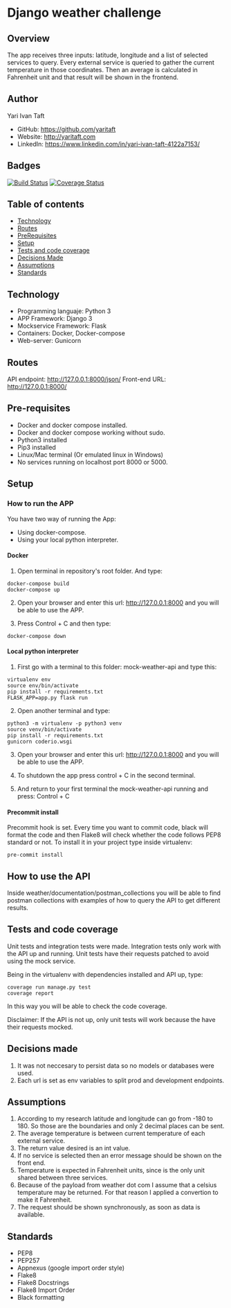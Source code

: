 # Django weather challenge

## Overview

The app receives three inputs: latitude, longitude and a list of selected services to query.
Every external service is queried to gather the current temperature in those coordinates.
Then an average is calculated in Fahrenheit unit and that result will be shown in the frontend.

## Author

Yari Ivan Taft

- GitHub: https://github.com/yaritaft
- Website: http://yaritaft.com
- LinkedIn: https://www.linkedin.com/in/yari-ivan-taft-4122a7153/

## Badges

[![Build Status](https://travis-ci.org/yaritaft/django_weather_challenge.svg?branch=master)](https://travis-ci.org/yaritaft/django_weather_challenge)
[![Coverage Status](https://coveralls.io/repos/github/yaritaft/my_django_web_page/badge.svg?branch=master)](https://coveralls.io/github/yaritaft/my_django_web_page?branch=master)

## Table of contents

- [Technology](#Technology)
- [Routes](#Routes)
- [PreRequisites](#Pre-requisites)
- [Setup](#Setup)
- [Tests and code coverage](#Tests-and-code-coverage)
- [Decisions Made](#Decisions-made)
- [Assumptions](#Assumptions)
- [Standards](#Standards)

## Technology

- Programming languaje: Python 3
- APP Framework: Django 3
- Mockservice Framework: Flask
- Containers: Docker, Docker-compose
- Web-server: Gunicorn

## Routes

API endpoint: http://127.0.0.1:8000/json/
Front-end URL: http://127.0.0.1:8000/

## Pre-requisites

- Docker and docker compose installed.
- Docker and docker compose working without sudo.
- Python3 installed
- Pip3 installed
- Linux/Mac terminal (Or emulated linux in Windows)
- No services running on localhost port 8000 or 5000.

## Setup

### How to run the APP

You have two way of running the App:
- Using docker-compose.
- Using your local python interpreter.

#### Docker
1) Open terminal in repository's root folder. And type:
```
docker-compose build
docker-compose up
```

2) Open your browser and enter this url: http://127.0.0.1:8000 and you will be able to use the APP.

3) Press Control + C and then type:
```
docker-compose down
```

#### Local python interpreter
1) First go with a terminal to this folder: mock-weather-api and type this:
```
virtualenv env
source env/bin/activate
pip install -r requirements.txt
FLASK_APP=app.py flask run
```

2) Open another terminal and type:
```
python3 -m virtualenv -p python3 venv
source venv/bin/activate
pip install -r requirements.txt
gunicorn coderio.wsgi
```
3) Open your browser and enter this url: http://127.0.0.1:8000 and you will be able to use the APP.

4) To shutdown the app press control + C in the second terminal.

5) And return to your first terminal the mock-weather-api running and press: Control + C

#### Precommit install

Precommit hook is set. Every time you want to commit code, black will format the code and then Flake8 will check whether the code follows PEP8 standard or not. To install it in your project type inside virtualenv:

```
pre-commit install
```

## How to use the API

Inside weather/documentation/postman_collections you will be able to find postman collections with examples of how to query the API to get different results.

## Tests and code coverage
Unit tests and integration tests were made. Integration tests only work with the API up and running.
Unit tests have their requests patched to avoid using the mock service.

Being in the virtualenv with dependencies installed and API up, type:

```
coverage run manage.py test
coverage report
```

In this way you will be able to check the code coverage.

Disclaimer: If the API is not up, only unit tests will work because the have their requests mocked.

## Decisions made

1) It was not neccesary to persist data so no models or databases were used.
2) Each url is set as env variables to split prod and development endpoints.

## Assumptions

1) According to my research latitude and longitude can go from -180 to 180. So those are the boundaries and only 2 decimal places can be sent.
2) The average temperature is between current temperature of each external service.
3) The return value desired is an int value.
4) If no service is selected then an error message should be shown on the front end.
5) Temperature is expected in Fahrenheit units, since is the only unit shared between three services.
5) Because of the payload from weather dot com I assume that a celsius temperature may be returned. For that reason I applied a convertion to make it Fahrenheit.
6) The request should be shown synchronously, as soon as data is available.

## Standards

- PEP8
- PEP257
- Appnexus (google import order style)
- Flake8
- Flake8 Docstrings
- Flake8 Import Order
- Black formatting

